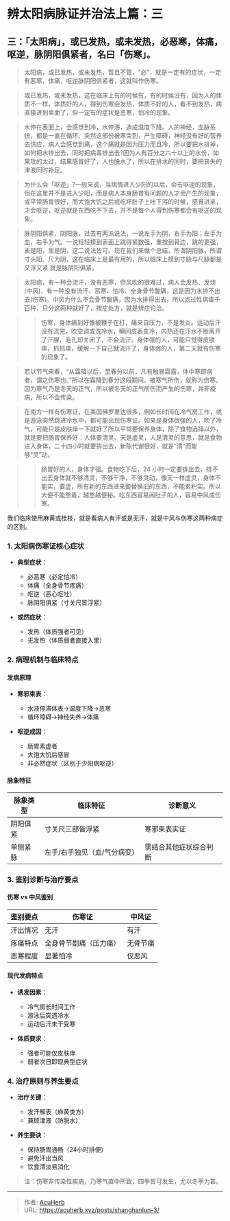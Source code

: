 # 辨太阳病脉证并治法上篇：三


## 三：「太阳病」，或已发热，或未发热，必恶寒，体痛，呕逆，脉阴阳俱紧者，名曰「伤寒」。

<!--more-->

> 太阳病，或已发热，或未发热，暂且不管，“必”，就是一定有的症状，一定有恶寒，体痛，呕逆脉阴阳俱紧者，这就叫作伤寒。

> 或已发热，或未发热，这在临床上有的时候有，有的时候没有，因为人的体质不一样，体质好的人，得到伤寒会发热，体质不好的人，看不到发热，病直接进到里面了，但一定有的症状是恶寒，怕冷的现象。

> 水停在表面上，会感觉到冷，水停滞，造成温度下降。人的神经，血脉系统，都是一直在循环、突然这部份被寒束到，产生障碍，神经没有好的营养去供应，病人会感觉到痛，这个痛就是因为压力而且冷，所以要把水排掉，如何把水排出去，同时把病毒排出去?因为人有百分之六十以上的水份，如果攻的太过，结果感冒好了，人也脱水了，所以在排水的同时，要把丧失的津液同时补足。

> 为什么会「呕逆」?一般来说，当病情进入少阳的以后，会有呕逆的现象，但在这里并不是进入少阳，而是病人本身肠胃有问题的人才会产生的现象，或平常肠胃很好，而大饱大饥之后或吃坏肚子上吐下泻的时候，感冒进来，才会呕逆，呕逆就是东西吃不下去，并不是每个人得到伤寒都会有呕逆的现象。

> 脉阴阳俱紧，阴阳脉，过去有两派说法，一说左手为阴，右手为阳；左手为血，右手为气。一说轻轻摸到表面上跳得紧数强，重按到骨边，跳的更强，表是阳，里是阴，这二说法皆可。现在我们来做个总结，所谓阴阳脉，所谓寸头阳、尺为阴，这在临床上是最有用的，所以临床上摸到寸脉与尺脉都是又浮又紧.就是脉阴阳俱紧。

> 太阳病，有一种会流汗，没有恶寒，但风吹的很难过，病人会发热、发烧(中风)，有一种没有流汗、恶寒、怕冷、全身骨节酸痛，这是因为水排不出去(伤寒)。中风为什么不会骨节酸痛，因为水排得出去，所以滤过性病毒千百种，只分这两种就好了，按症处方，就是辨症论治。

>> 伤寒，身体痛到好像被鞭子在打，痛来自压力，不是发炎。运动后汗没有流完，吹空调或洗冷水，瞬间皮表变冷，内热还在汗水不断离开了汗腺，毛孔却关闭了，不会流汗。身体强的人，可能只觉得皮肤痒，抓抓痒，缓解一下自己就流汗了，身体弱的人，第二天就有伤寒的现象了。

> 若以节气来看，“从霜降以后，至春分以前，凡有触冒霜露，体中寒即病者，谓之伤寒也。”所以在霜降到春分这段期间，被寒气所伤，就称为伤寒。因为寒气乃是冬天的正气，所以被冬天的正气所伤而产生的伤寒，并非疫病，所以不会传染。

> 在南方一样有伤寒证，在美国佛罗里达很多，例如长时间在冷气房工作，或是游泳突然跳进冷水中，都可能出现伤寒证。如果是身体很强的人，吹了冷气，可能只是皮肤痒一下就好了所以平常要保养身体，除了食物选择以外，就是要把肠胃保养好：人体要清灵、天是虚灵，人是清灵的意思，就是食物进入身体，二十四小时就要排出去，新陈代谢很好，就是“清”而能够“灵”动。

>> 肠胃好的人，身体才强。食物吃下后，24 小时一定要排出去，排不出去身体就不够清灵，不够干净，不够灵动，像天一样虚灵，身体不能实，要虚，所有新的东西进来要替换旧的东西，不能累积实。所以大便不能憋着，越憋越便秘。吃东西容易闹肚子的人，容易中风或伤寒。

我们临床使用麻黄或桂枝，就是看病人有汗或是无汗，就是中风与伤寒这两种病症的区别。

### 1. 太阳病伤寒证核心症状
- **典型症状**：
  - 必恶寒（必定怕冷）
  - 体痛（全身骨节疼痛）
  - 呕逆（恶心呕吐）
  - 脉阴阳俱紧（寸关尺皆浮紧）

- **或然症状**：
  - 发热（体质强者可见）
  - 无发热（体质弱者直接入里）

### 2. 病理机制与临床特点
#### 发病原理
- **寒邪束表**：
  - 水液停滞体表→温度下降→恶寒
  - 循环障碍→神经失养→体痛

- **呕逆成因**：
  - 肠胃素虚者
  - 大饱大饥后感冒
  - 非必然症状（区别于少阳病呕逆）

#### 脉象特征
| 脉象类型 | 临床特征                     | 诊断意义               |
|----------|------------------------------|------------------------|
| 阴阳俱紧 | 寸关尺三部皆浮紧             | 寒邪束表实证           |
| 单侧紧脉 | 左手/右手独见（血/气分病变） | 需结合其他症状综合判断 |

### 3. 鉴别诊断与治疗要点
#### 伤寒 vs 中风鉴别
| 鉴别要点   | 伤寒证                  | 中风证                  |
|------------|-------------------------|-------------------------|
| 汗出情况   | 无汗                    | 有汗                    |
| 疼痛特点   | 全身骨节剧痛（压力痛）  | 无骨节痛                |
| 恶寒程度   | 显著怕冷                | 仅恶风                  |

#### 现代发病特点
- **诱发因素**：
  - 冷气房长时间工作
  - 游泳后突遇冷水
  - 运动后汗未干受寒

- **体质要求**：
  - 强者可能仅皮肤痒
  - 弱者次日即现典型症状

### 4. 治疗原则与养生要点
- **治疗关键**：
  - 发汗解表（麻黄类方）
  - 兼顾津液（防脱水）

- **养生要诀**：
  - 保持肠胃通畅（24小时排便）
  - 避免汗出当风
  - 饮食清淡易消化

> 注：伤寒非传染性疾病，乃寒气直中所致，四季皆可发生，尤以冬季为甚。

---

> 作者: [AcuHerb](https://acuherb.xyz)  
> URL: https://acuherb.xyz/posts/shanghanlun-3/  

